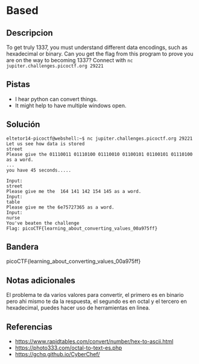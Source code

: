 # Based

## Descripcion
To get truly 1337, you must understand different data encodings, such as hexadecimal or binary. Can you get the flag from this program to prove you are on the way to becoming 1337? Connect with `nc jupiter.challenges.picoctf.org 29221`

## Pistas
- I hear python can convert things.
- It might help to have multiple windows open.

## Solución

```
eltetor14-picoctf@webshell:~$ nc jupiter.challenges.picoctf.org 29221
Let us see how data is stored
street
Please give the 01110011 01110100 01110010 01100101 01100101 01110100 as a word.
...
you have 45 seconds.....

Input:
street
Please give me the  164 141 142 154 145 as a word.
Input:
table
Please give me the 6e75727365 as a word.
Input:
nurse
You've beaten the challenge
Flag: picoCTF{learning_about_converting_values_00a975ff}
```

## Bandera
picoCTF{learning_about_converting_values_00a975ff}

## Notas adicionales
El problema te da varios valores para convertir, el primero es en binario pero ahi mismo te da la respuesta, el segundo es en octal y el tercero en hexadecimal, puedes hacer uso de herramientas en linea.

## Referencias
- https://www.rapidtables.com/convert/number/hex-to-ascii.html
- https://photo333.com/octal-to-text-es.php
- https://gchq.github.io/CyberChef/
